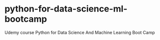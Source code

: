 # python-for-data-science-ml-bootcamp
Udemy course Python for Data Science And Machine Learning Boot Camp
